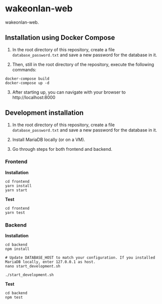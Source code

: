 # wakeonlan-web

wakeonlan-web.


## Installation using Docker Compose

1. In the root directory of this repository, create a file `database_password.txt` and save a new password for the database in it.

2. Then, still in the root directory of the repository, execute the following commands:
```
docker-compose build
docker-compose up -d
```

3. After starting up, you can navigate with your browser to http://localhost:8000


## Development installation

1. In the root directory of this repository, create a file `database_password.txt` and save a new password for the database in it.

2. Install MariaDB locally (or on a VM).

3. Go through steps for both frontend and backend.

### Frontend

**Installation**

    cd frontend
    yarn install
    yarn start

**Test**

    cd frontend
    yarn test


### Backend

**Installation**

    cd backend
    npm install

    # Update DATABASE_HOST to match your configuration. If you installed MariaDB locally, enter 127.0.0.1 as host.
    nano start_development.sh 

    ./start_development.sh

**Test**

    cd backend
    npm test
